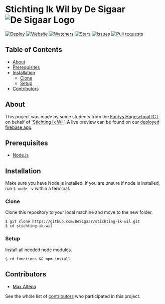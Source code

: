# Stichting Ik Wil by De Sigaar ![De Sigaar Logo](https://i.gyazo.com/2139de3348632e93be61757115a7e395.png)

[![Deploy](https://github.com/DeSigaar/stichting-ik-wil/workflows/Deploy/badge.svg)](https://github.com/DeSigaar/stichting-ik-wil/actions?query=workflow%3A%22Deploy%22)
[![Website](https://img.shields.io/website?down_color=red&down_message=offline&up_color=green&up_message=online&url=https%3A%2F%2Fstichting-ik-wil.web.app%2F)](https://stichting-ik-wil.web.app/)
[![Watchers](https://img.shields.io/github/watchers/DeSigaar/stichting-ik-wil)](https://github.com/DeSigaar/stichting-ik-wil/watchers)
[![Stars](https://img.shields.io/github/stars/DeSigaar/stichting-ik-wil)](https://github.com/DeSigaar/stichting-ik-wil/stargazers)
[![Issues](https://img.shields.io/github/issues/DeSigaar/stichting-ik-wil)](https://github.com/DeSigaar/stichting-ik-wil/issues)
[![Pull requests](https://img.shields.io/github/issues-pr/DeSigaar/stichting-ik-wil)](https://github.com/DeSigaar/stichting-ik-wil/pulls)

## Table of Contents

- [About](#about)
- [Prerequisites](#prerequisites)
- [Installation](#installation)
  - [Clone](#clone)
  - [Setup](#setup)
- [Contributors](#contributors)

## About

This project was made by some students from the [Fontys Hogeschool ICT](https://fontys.nl/hbo-ict/) on behalf of ['Stichting Ik Wil'](http://www.stichtingikwil.nl/).
A live preview can be found on our [deployed firebase app](https://stichting-ik-wil.web.app/).

## Prerequisites

- [Node.js](https://nodejs.org/)

## Installation

Make sure you have Node.js installed. If you are unsure if node is installed, run `$ node -v` within a terminal.

### Clone

Clone this repository to your local machine and move to the new folder.

```
$ git clone https://github.com/DeSigaar/stichting-ik-wil.git
$ cd stichting-ik-wil
```

### Setup

Install all needed node modules.

```
$ cd functions && npm install
```

## Contributors

- [Max Altena](https://github.com/MaxAltena)

See the whole list of [contributors](https://github.com/DeSigaar/stichting-ik-wil/contributors) who participated in this project.
